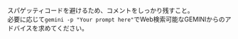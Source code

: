 スパゲッティコードを避けるため、コメントをしっかり残すこと。  
必要に応じて`gemini -p "Your prompt here"`でWeb検索可能なGEMINIからのアドバイスを求めてください。
